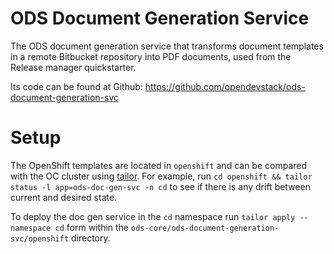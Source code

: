 # ODS Document Generation Service

The ODS document generation service that transforms document templates in a remote Bitbucket repository into PDF documents,
used from the Release manager quickstarter.

Its code can be found at Github: https://github.com/opendevstack/ods-document-generation-svc 

# Setup

The OpenShift templates are located in `openshift` and can be compared with the OC cluster using [tailor](https://github.com/opendevstack/tailor). For example, run `cd openshift && tailor status -l app=ods-doc-gen-svc -n cd` to see if there is any drift between current and desired state.

To deploy the doc gen service in the `cd` namespace run `tailor apply --namespace cd` form within the `ods-core/ods-document-generation-svc/openshift` directory.
